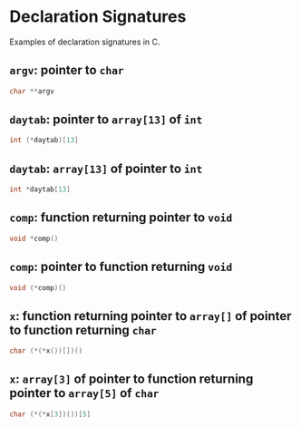 # Declaration Signatures

Examples of declaration signatures in C.

## `argv`: pointer to `char`

```c
char **argv
```

## `daytab`: pointer to `array[13]` of `int`

```c
int (*daytab)[13]
```

## `daytab`: `array[13]` of pointer to `int`

```c
int *daytab[13]
```

## `comp`: function returning pointer to `void`

```c
void *comp()
```

## `comp`: pointer to function returning `void`

```c
void (*comp)()
```

## `x`: function returning pointer to `array[]` of pointer to function returning `char`

```c
char (*(*x())[])()
```

## `x`: `array[3]` of pointer to function returning pointer to `array[5]` of `char`

```c
char (*(*x[3])())[5]
```
